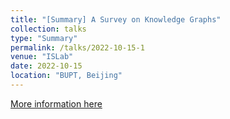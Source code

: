 ```yaml
---
title: "[Summary] A Survey on Knowledge Graphs"
collection: talks
type: "Summary"
permalink: /talks/2022-10-15-1
venue: "ISLab"
date: 2022-10-15
location: "BUPT, Beijing"
---
```



[More information here](https://www.yuque.com/liujiarun-kfs4n/blblwd/hgbuxl?singleDoc)

